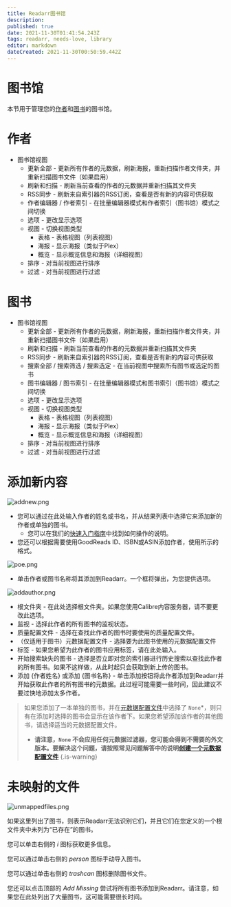 ```yaml
---
title: Readarr图书馆
description: 
published: true
date: 2021-11-30T01:41:54.243Z
tags: readarr, needs-love, library
editor: markdown
dateCreated: 2021-11-30T00:50:59.442Z
---
```


# 图书馆

本节用于管理您的[作者](#authors)和[图书](#books)的图书馆。

# 作者

- 图书馆视图
  - 更新全部 - 更新所有作者的元数据，刷新海报，重新扫描作者文件夹，并重新扫描图书文件（如果启用）
  - 刷新和扫描 - 刷新当前查看的作者的元数据并重新扫描其文件夹
  - RSS同步 - 刷新来自索引器的RSS订阅，查看是否有新的内容可供获取
  - 作者编辑器 / 作者索引 - 在批量编辑器模式和作者索引（图书馆）模式之间切换
  - 选项 - 更改显示选项
  - 视图 - 切换视图类型
    - 表格 - 表格视图（列表视图）
    - 海报 - 显示海报（类似于Plex）
    - 概览 - 显示概览信息和海报（详细视图）
  - 排序 - 对当前视图进行排序
  - 过滤 - 对当前视图进行过滤

# 图书

- 图书馆视图
  - 更新全部 - 更新所有作者的元数据，刷新海报，重新扫描作者文件夹，并重新扫描图书文件（如果启用）
  - 刷新和扫描 - 刷新当前查看的作者的元数据并重新扫描其文件夹
  - RSS同步 - 刷新来自索引器的RSS订阅，查看是否有新的内容可供获取
  - 搜索全部 / 搜索筛选 / 搜索选定 - 在当前视图中搜索所有图书或选定的图书
  - 图书编辑器 / 图书索引 - 在批量编辑器模式和图书索引（图书馆）模式之间切换
  - 选项 - 更改显示选项
  - 视图 - 切换视图类型
    - 表格 - 表格视图（列表视图）
    - 海报 - 显示海报（类似于Plex）
    - 概览 - 显示概览信息和海报（详细视图）
  - 排序 - 对当前视图进行排序
  - 过滤 - 对当前视图进行过滤
  
# 添加新内容

![addnew.png](/assets/readarr/addnew.png)

- 您可以通过在此处输入作者的姓名或书名，并从结果列表中选择它来添加新的作者或单独的图书。
  - 您可以在我们的[快速入门指南](/readarr/quick-start-guide)中找到如何操作的说明。
- 您还可以根据需要使用GoodReads ID、ISBN或ASIN添加作者，使用所示的格式。

![poe.png](/assets/readarr/poe.png)

- 单击作者或图书名称将其添加到Readarr。一个框将弹出，为您提供选项。

![addauthor.png](/assets/readarr/addauthor.png)

- 根文件夹 - 在此处选择根文件夹。如果您使用Calibre内容服务器，请不要更改此选项。
- 监视 - 选择此作者的所有图书的监视状态。
- 质量配置文件 - 选择在查找此作者的图书时要使用的质量配置文件。
- （仅适用于图书）元数据配置文件 - 选择要为此图书使用的元数据配置文件
- 标签 - 如果您希望为此作者的图书应用标签，请在此处输入。
- 开始搜索缺失的图书 - 选择是否立即对您的索引器进行历史搜索以查找此作者的所有图书。如果不这样做，从此时起只会获取到新上传的图书。
- 添加 {作者姓名} 或添加 {图书名称} - 单击添加按钮将此作者添加到Readarr并开始获取此作者的所有图书的元数据。此过程可能需要一些时间，因此建议不要过快地添加太多作者。

> 如果您添加了一本单独的图书，并在[元数据配置文件](/readarr/settings#metadata-profiles)中选择了 `None`*，则只有在添加时选择的图书会显示在该作者下。如果您希望添加该作者的其他图书，请选择适当的元数据配置文件。
> * **请注意，`None` 不会应用任何元数据过滤器，您可能会得到不需要的外文版本。要解决这个问题，请按照常见问题解答中的说明[创建一个元数据配置文件](/readarr/faq#metadata-profile-none-allowing-foreign-releases)**
{.is-warning}

# 未映射的文件

![unmappedfiles.png](/assets/readarr/unmappedfiles.png)

如果这里列出了图书，则表示Readarr无法识别它们，并且它们在您定义的一个根文件夹中未列为“已存在”的图书。

您可以单击右侧的 *i* 图标获取更多信息。

您可以通过单击右侧的 *person* 图标手动导入图书。

您可以通过单击右侧的 *trashcan* 图标删除图书文件。

您还可以点击顶部的 *Add Missing* 尝试将所有图书添加到Readarr。请注意，如果您在此处列出了大量图书，这可能需要很长时间。